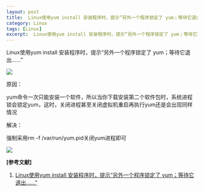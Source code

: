 ```yaml
---
layout: post
title:  Linux使用yum install 安装程序时，提示“另外一个程序锁定了 yum；等待它退出……”
category: Linux
tags: [Linux]
excerpt:  Linux使用yum install 安装程序时，提示“另外一个程序锁定了 yum；等待它退出……”
---
```

	
Linux使用yum install 安装程序时，提示“另外一个程序锁定了 yum；等待它退出……”

![](http://www.nangongyibin.com/assets/images/Linux/245.png)


原因：　　

yum命令一次只能安装一个软件，所以当你下载安装第二个软件包时，系统进程锁会锁定yum，这时，关闭进程甚至关闭虚拟机重启再执行yum还是会出现同样情况

解决：

强制采用rm -f /var/run/yum.pid关闭yum进程即可

![](http://www.nangongyibin.com/assets/images/Linux/246.png)

**[参考文献]**

1. [Linux使用yum install 安装程序时，提示“另外一个程序锁定了 yum；等待它退出……”](https://www.cnblogs.com/qf123/p/9909790.html "")



